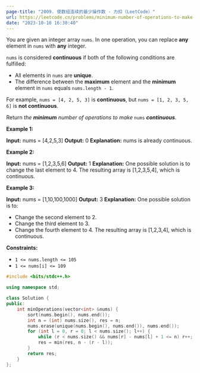 ```yaml
---
page-title: "2009. 使数组连续的最少操作数 - 力扣（LeetCode）"
url: https://leetcode.cn/problems/minimum-number-of-operations-to-make-array-continuous/description/?envType=daily-question&envId=2023-10-10
date: "2023-10-10 16:30:40"
---
```

You are given an integer array `nums`. In one operation, you can replace **any** element in `nums` with **any** integer.

`nums` is considered **continuous** if both of the following conditions are fulfilled:

-   All elements in `nums` are **unique**.
-   The difference between the **maximum** element and the **minimum** element in `nums` equals `nums.length - 1`.

For example, `nums = [4, 2, 5, 3]` is **continuous**, but `nums = [1, 2, 3, 5, 6]` is **not continuous**.

Return *the **minimum** number of operations to make* `nums` ***continuous***.

**Example 1:**

**Input:** nums = \[4,2,5,3\]
**Output:** 0
**Explanation:** nums is already continuous.

**Example 2:**

**Input:** nums = \[1,2,3,5,6\]
**Output:** 1
**Explanation:** One possible solution is to change the last element to 4.
The resulting array is \[1,2,3,5,4\], which is continuous.

**Example 3:**

**Input:** nums = \[1,10,100,1000\]
**Output:** 3
**Explanation:** One possible solution is to:
- Change the second element to 2.
- Change the third element to 3.
- Change the fourth element to 4.
The resulting array is \[1,2,3,4\], which is continuous.

**Constraints:**

-   `1 <= nums.length <= 105`
-   `1 <= nums[i] <= 109`

```cpp
#include <bits/stdc++.h>

using namespace std;

class Solution {
public:
    int minOperations(vector<int> &nums) {
        sort(nums.begin(), nums.end());
        int n = (int) nums.size(), res = n;
        nums.erase(unique(nums.begin(), nums.end()), nums.end());
        for (int l = 0, r = 0; l < nums.size(); l++) {
            while (r < nums.size() && nums[r] - nums[l] + 1 <= n) r++;
            res = min(res, n - (r - l));
        }
        return res;
    }
};
```